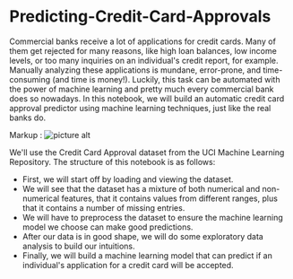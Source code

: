 # Predicting-Credit-Card-Approvals
Commercial banks receive a lot of applications for credit cards. Many of them get rejected for many reasons, like high loan balances, low income levels, or too many inquiries on an individual's credit report, for example. Manually analyzing these applications is mundane, error-prone, and time-consuming (and time is money!). Luckily, this task can be automated with the power of machine learning and pretty much every commercial bank does so nowadays. In this notebook, we will build an automatic credit card approval predictor using machine learning techniques, just like the real banks do.

Markup : ![picture alt](http://via.placeholder.com/200x150 )

We'll use the Credit Card Approval dataset from the UCI Machine Learning Repository. The structure of this notebook is as follows:
* First, we will start off by loading and viewing the dataset.
* We will see that the dataset has a mixture of both numerical and non-numerical features, that it contains values from different ranges, plus that it contains a number of missing entries.
* We will have to preprocess the dataset to ensure the machine learning model we choose can make good predictions.
* After our data is in good shape, we will do some exploratory data analysis to build our intuitions.
* Finally, we will build a machine learning model that can predict if an individual's application for a credit card will be accepted.
